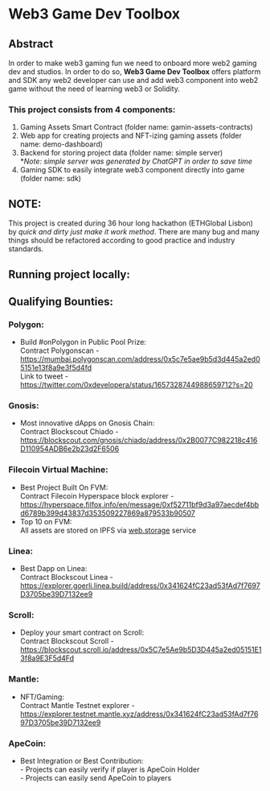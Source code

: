 # Web3 Game Dev Toolbox

## Abstract
In order to make web3 gaming fun we need to onboard more web2 gaming dev and studios. In order to do so, **Web3 Game Dev Toolbox** offers platform and SDK any web2 developer can use and add web3 component into web2 game without the need of learning web3 or Solidity.

### This project consists from 4 components:

1. Gaming Assets Smart Contract (folder name: gamin-assets-contracts)
2. Web app for creating projects and NFT-izing gaming assets (folder name: demo-dashboard)
3. Backend for storing project data (folder name: simple server)<br/>**Note: simple server was generated by ChatGPT in order to save time*
4. Gaming SDK to easily integrate web3 component directly into game (folder name: sdk)

## NOTE:
This project is created during 36 hour long hackathon (ETHGlobal Lisbon) by *quick and dirty just make it work method*. There are many bug and many things should be refactored according to good practice and industry standards.

## Running project locally:

## Qualifying Bounties:

### Polygon:
- Build #onPolygon in Public Pool Prize:
<br/>Contract Polygonscan - https://mumbai.polygonscan.com/address/0x5c7e5ae9b5d3d445a2ed05151e13f8a9e3f5d4fd
<br/> Link to tweet - https://twitter.com/0xdevelopera/status/1657328744988659712?s=20

### Gnosis:
- Most innovative dApps on Gnosis Chain:
<br/>Contract Blockscout Chiado - https://blockscout.com/gnosis/chiado/address/0x2B0077C982218c416D110954ADB6e2b23d2F6506

### Filecoin Virtual Machine:
- Best Project Built On FVM:
<br/>Contract Filecoin Hyperspace block explorer - https://hyperspace.filfox.info/en/message/0xf52711bf9d3a97aecdef4bbd6789b399d43837d353509227869a879533b90507
- Top 10 on FVM:
<br/> All assets are stored on IPFS via [web.storage](https://web3.storage/) service

### Linea:
- Best Dapp on Linea:
<br/>Contract Blockscout Linea - https://explorer.goerli.linea.build/address/0x341624fC23ad53fAd7f7697D3705be39D7132ee9

### Scroll:
- Deploy your smart contract on Scroll:
<br/>Contract Blockscout Scroll - https://blockscout.scroll.io/address/0x5C7e5Ae9b5D3D445a2ed05151E13f8a9E3F5d4Fd

### Mantle:
- NFT/Gaming:
<br />Contract Mantle Testnet explorer - https://explorer.testnet.mantle.xyz/address/0x341624fC23ad53fAd7f7697D3705be39D7132ee9

### ApeCoin:
- Best Integration or Best Contribution:
<br/>- Projects can easily verify if player is ApeCoin Holder
<br/>- Projects can easily send ApeCoin to players
